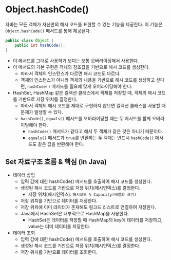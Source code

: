 # Object.hashCode()
자바는 모든 객체가 자신만의 해시 코드를 표현할 수 있는 기능을 제공한다. 이 기능은 `Object.hashCode()` 메서드를 통해 제공된다.
```java
public class Object {
    public int hashCode();
}
```
- 이 메서드를 그대로 사용하기 보다는 보통 오버라이딩해서 사용한다.
- 이 메서드의 기본 구현은 객체의 참조값을 기반으로 해시 코드를 생성한다.
  - 따라서 객체의 인스턴스가 다르면 해시 코드도 다르다. 
  - 객체의 인스턴스가 아니라 객체의 내용을 기반으로 해시 코드를 생성하고 싶다면, `hashCode()` 메서드를 필요에 맞게 오버라이딩해야 한다.
- HashSet, HashMap 같은 컬렉션 클래스에서 객체를 저장할 때, 객체의 해시 코드를 기반으로 저장 위치를 결정한다.
  - 따라서 객체의 해시 코드를 제대로 구현하지 않으면 컬렉션 클래스를 사용할 때 문제가 발생할 수 있다.
  - `hashCode()`, `equals()` 메서드를 오버라이딩할 때는 두 메서드를 함께 오버라이딩해야 한다.
    - `hashCode()` 메서드가 같다고 해서 두 객체가 같은 것은 아니기 때문이다.
    - `equals()` 메서드가 `true`를 반환하는 두 객체는 반드시 `hashCode()` 메서드도 같은 값을 반환해야 한다.

## Set 자료구조 흐름 & 핵심 (in Java)
- 데이터 삽입
  - 입력 값에 대한 hashCode() 메서드를 호출하여 해시 코드를 생성한다.
  - 생성된 해시 코드를 기반으로 저장 위치(해시인덱스)를 결정한다.
    - 저장 위치(해시인덱스): `해시코드 % Capacity(배열의 크기)`
  - 저장 위치를 기반으로 데이터를 저장한다.
  - 저장 위치에 이미 데이터가 존재해도 링크드 리스트로 연결하여 저장한다.
  - Java에서 HashSet은 내부적으로 HashMap을 사용한다.
    - HashSet은 데이터를 저장할 때 HashMap의 key에 데이터를 저장하고, value는 더미 데이터를 저장한다.
- 데이터 조회
  - 입력 값에 대한 hashCode() 메서드를 호출하여 해시 코드를 생성한다.
  - 생성된 해시 코드를 기반으로 저장 위치(해시인덱스)를 결정한다.
  - 저장 위치를 기반으로 데이터를 조회한다.
